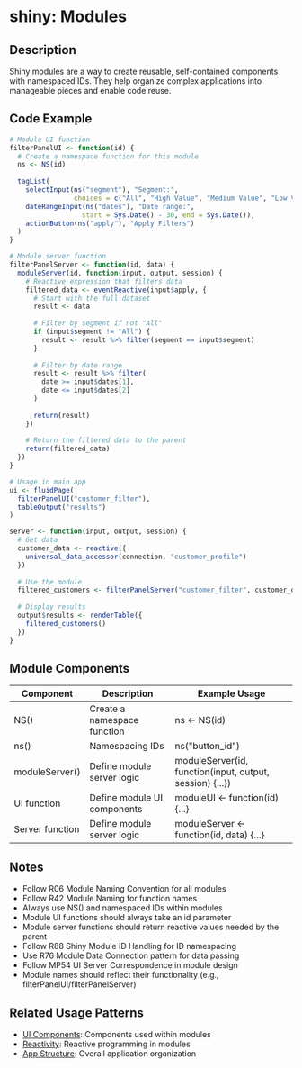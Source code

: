# shiny: Modules

## Description

Shiny modules are a way to create reusable, self-contained components with namespaced IDs. They help organize complex applications into manageable pieces and enable code reuse.

## Code Example

```r
# Module UI function
filterPanelUI <- function(id) {
  # Create a namespace function for this module
  ns <- NS(id)
  
  tagList(
    selectInput(ns("segment"), "Segment:", 
                choices = c("All", "High Value", "Medium Value", "Low Value")),
    dateRangeInput(ns("dates"), "Date range:",
                  start = Sys.Date() - 30, end = Sys.Date()),
    actionButton(ns("apply"), "Apply Filters")
  )
}

# Module server function
filterPanelServer <- function(id, data) {
  moduleServer(id, function(input, output, session) {
    # Reactive expression that filters data
    filtered_data <- eventReactive(input$apply, {
      # Start with the full dataset
      result <- data
      
      # Filter by segment if not "All"
      if (input$segment != "All") {
        result <- result %>% filter(segment == input$segment)
      }
      
      # Filter by date range
      result <- result %>% filter(
        date >= input$dates[1],
        date <= input$dates[2]
      )
      
      return(result)
    })
    
    # Return the filtered data to the parent
    return(filtered_data)
  })
}

# Usage in main app
ui <- fluidPage(
  filterPanelUI("customer_filter"),
  tableOutput("results")
)

server <- function(input, output, session) {
  # Get data
  customer_data <- reactive({
    universal_data_accessor(connection, "customer_profile")
  })
  
  # Use the module
  filtered_customers <- filterPanelServer("customer_filter", customer_data)
  
  # Display results
  output$results <- renderTable({
    filtered_customers()
  })
}
```

## Module Components

| Component | Description | Example Usage |
|-----------|-------------|---------------|
| NS() | Create a namespace function | ns <- NS(id) |
| ns() | Namespacing IDs | ns("button_id") |
| moduleServer() | Define module server logic | moduleServer(id, function(input, output, session) {...}) |
| UI function | Define module UI components | moduleUI <- function(id) {...} |
| Server function | Define module server logic | moduleServer <- function(id, data) {...} |

## Notes

- Follow R06 Module Naming Convention for all modules
- Follow R42 Module Naming for function names
- Always use NS() and namespaced IDs within modules
- Module UI functions should always take an id parameter
- Module server functions should return reactive values needed by the parent
- Follow R88 Shiny Module ID Handling for ID namespacing
- Use R76 Module Data Connection pattern for data passing
- Follow MP54 UI Server Correspondence in module design
- Module names should reflect their functionality (e.g., filterPanelUI/filterPanelServer)

## Related Usage Patterns

- [UI Components](./ui_components.md): Components used within modules
- [Reactivity](./reactivity.md): Reactive programming in modules
- [App Structure](./app_structure.md): Overall application organization